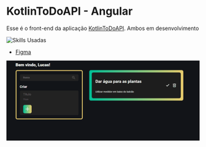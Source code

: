 # KotlinToDoAPI - Angular

Esse é o front-end da aplicação [KotlinToDoAPI](https://github.com/LucasWithBoots/KotlinToDoAPI). Ambos em desenvolvimento

![Skills Usadas](https://skillicons.dev/icons?i=angular,typescript,sass)

- [Figma](https://www.figma.com/design/dmNqeFET8lgPvVSKdWIujC/KotlinToDoAPI?node-id=0-1&t=RTkzn9vdrxAFF7R6-1)

![gif do projeto](./src/assets/animacao_funcionando.gif)
